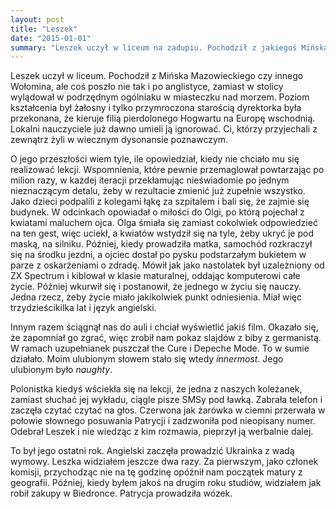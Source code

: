 ```yaml
---
layout: post
title: "Leszek"
date: "2015-01-01"
summary: "Leszek uczył w liceum na zadupiu. Pochodził z jakiegoś Mińska Mazowieckiego czy innego Wołomina, ale coś poszło nie tak i po anglistyce, zamiast w stolicy wylądował w podrzędnym ogólniaku w miasteczku nad morzem. Poziom nauczania był żałosny i tylko dyrektorka, przymroczona starością była przekonana, że kieruje filią Hogwartu na Europę wschodnią. Lokalni nauczyciele starali się ją ignorować. Ci, którzy przyjechali z zewnątrz nie mieli tej umiejętności i żyli w wiecznym dysonansie poznawczym."
---
```


Leszek uczył w liceum. Pochodził z Mińska Mazowieckiego czy innego Wołomina, ale coś poszło nie tak i po anglistyce, zamiast w stolicy wylądował w podrzędnym ogólniaku w miasteczku nad morzem. Poziom kształcenia był żałosny i tylko przymroczona starością dyrektorka była przekonana, że kieruje filią pierdolonego Hogwartu na Europę wschodnią. Lokalni nauczyciele już dawno umieli ją ignorować. Ci, którzy przyjechali z zewnątrz żyli w wiecznym dysonansie poznawczym.

O jego przeszłości wiem tyle, ile opowiedział, kiedy nie chciało mu się realizować lekcji. Wspomnienia, które pewnie przemaglował powtarzając po milion razy, w każdej iteracji przekłamując nieświadomie po jednym nieznaczącym detalu, żeby w rezultacie zmienić już zupełnie wszystko. Jako dzieci podpalili z kolegami łąkę za szpitalem i bali się, że zajmie się budynek. W odcinkach opowiadał o miłości do Olgi, po którą pojechał z kwiatami maluchem ojca. Olga śmiała się zamiast cokolwiek odpowiedzieć na ten gest, więc uciekł, a kwiatów wstydził się na tyle, żeby ukryć je pod maską, na silniku. Później, kiedy prowadziła matka, samochód rozkraczył się na środku jezdni, a ojciec dostał po pysku podstarzałym bukietem w parze z oskarżeniami o zdradę. Mówił jak jako nastolatek był uzależniony od ZX Spectrum i kiblował w klasie maturalnej, oddając komputerowi całe życie. Później wkurwił się i postanowił, że jednego w życiu się nauczy. Jedna rzecz, żeby życie miało jakikolwiek punkt odniesienia. Miał więc trzydzieścikilka lat i język angielski.

Innym razem ściągnął nas do auli i chciał wyświetlić jakiś film. Okazało się, że zapomniał go zgrać, więc zrobił nam pokaz slajdów z biby z germanistą. W ramach uzupełnianek puszczał the Cure i Depeche Mode. To w sumie działało. Moim ulubionym słowem stało się wtedy *innermost*. Jego ulubionym było *naughty*.

Polonistka kiedyś wściekła się na lekcji, że jedna z naszych koleżanek, zamiast słuchać jej wykładu, ciągle pisze SMSy pod ławką. Zabrała telefon i zaczęła czytać czytać na głos. Czerwona jak żarówka w ciemni przerwała w połowie słownego posuwania Patrycji i zadzwoniła pod nieopisany numer. Odebrał Leszek i nie wiedząc z kim rozmawia, pieprzył ją werbalnie dalej.

To był jego ostatni rok. Angielski zaczęła prowadzić Ukrainka z wadą wymowy. Leszka widziałem jeszcze dwa razy. Za pierwszym, jako członek komisji, przychodząc nie na tę godzinę opóźnił nam początek matury z geografii. Później, kiedy byłem jakoś na drugim roku studiów, widziałem jak robił zakupy w Biedronce. Patrycja prowadziła wózek.
